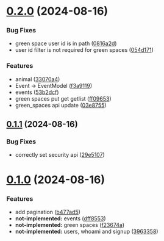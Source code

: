 # [0.2.0](https://github.com/VNNDJS/rtgi-api/compare/v0.1.1...v0.2.0) (2024-08-16)


### Bug Fixes

* green space user id is in path ([0816a2d](https://github.com/VNNDJS/rtgi-api/commit/0816a2de3fe6a2b6ef5cf91aa52f88e102571859))
* user id filter is not required for green spaces ([054d171](https://github.com/VNNDJS/rtgi-api/commit/054d1715738336ad8079001663a14769f35f27a9))


### Features

* animal ([33070a4](https://github.com/VNNDJS/rtgi-api/commit/33070a4eaf58367f7df51c46518c4ab227739666))
* Event -> EventModel ([f3a9119](https://github.com/VNNDJS/rtgi-api/commit/f3a91194d9b2adae3ad8bf2d057ac9eb8a4c3611))
* events ([53b2dcf](https://github.com/VNNDJS/rtgi-api/commit/53b2dcfddd541145bee53f810eaeb013580f4f9c))
* green spaces put get getlist ([ff09653](https://github.com/VNNDJS/rtgi-api/commit/ff0965384b869c874595c74765330c9b55a348c2))
* green_spaces api update ([03e8755](https://github.com/VNNDJS/rtgi-api/commit/03e875510e66ec391d6c2c4d887647694650b869))



## [0.1.1](https://github.com/VNNDJS/rtgi-api/compare/v0.1.0...v0.1.1) (2024-08-16)


### Bug Fixes

* correctly set security api ([29e5107](https://github.com/VNNDJS/rtgi-api/commit/29e51077cc823211627429eac563b6777bae8ba3))



# [0.1.0](https://github.com/VNNDJS/rtgi-api/compare/3963358867a9e5266c990cfc080da0e94639f356...v0.1.0) (2024-08-16)


### Features

* add pagination ([b477ad5](https://github.com/VNNDJS/rtgi-api/commit/b477ad56f5da99a38bda8fbc16e7348055b182ff))
* **not-implemented:** events ([dff8553](https://github.com/VNNDJS/rtgi-api/commit/dff8553066ec7a510c043ef0a0ad345b2d63011e))
* **not-implemented:** green spaces ([f23674a](https://github.com/VNNDJS/rtgi-api/commit/f23674acb273cf9c0e325bdd90c89e0de35b29eb))
* **not-implemented:** users, whoami and signup ([3963358](https://github.com/VNNDJS/rtgi-api/commit/3963358867a9e5266c990cfc080da0e94639f356))



